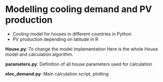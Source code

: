 # Modelling cooling demand and PV production

- Cooling model for houses in different countries in Python
- PV production depending on latitude in R

**House.py**:
To change the model implementation
Here is the whole House model and calculation algorithm.

**parameters.py**:
Definition of all house parameters used for calculation

**elec_demand.py**:
Main calculation script, plotting
